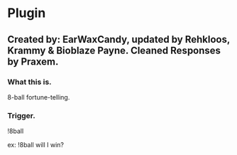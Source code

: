 # Plugin

## Created by: EarWaxCandy, updated by Rehkloos, Krammy & Bioblaze Payne. Cleaned Responses by Praxem.

### What this is.
8-ball fortune-telling.

### Trigger.
!8ball <question>

ex: !8ball will I win?


